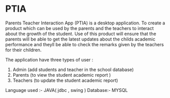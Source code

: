 # PTIA
Parents Teacher Interaction App (PTIA) is a desktop application.
To create a product which can be used by the parents and the teachers to interact about the growth of the student. Use of this product will ensure that the parents will be able to get the latest updates about the childs academic performance and theyll be able to check the remarks given by the teachers for their children. 

The application have three types of user :

1. Admin (add students and teacher in the school database)
2. Parents (to view the student academic report )
3. Teachers (to update the student academic report)

Language used :- JAVA( jdbc , swing )
Database:- MYSQL


